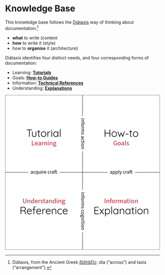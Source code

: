 # Knowledge Base

This knowledge base follows the [Diátaxis][1] way of thinking about documentation:[^1]

- **what** to write (content
- **how** to write it (style)
- how to **organise** it (architecture)

Diátaxis identifies four distinct needs, and four corresponding forms of documentation:

- Learning: [**Tutorials**](./tutorial/README.md)
- Goals: [**How-to Guides**](./how-to/README.md)
- Information: [**Technical References**](./reference/README.md)
- Understanding: [**Explanations**](./explanation/README.md)

![diataxis map](diataxis-map.png)

[^1]: Diátaxis, from the Ancient Greek [δῐᾰ́τᾰξῐς][2]: dia (“across”) and taxis (“arrangement”).

[1]: https://diataxis.fr/
[2]: https://en.wiktionary.org/wiki/%CE%B4%CE%B9%CE%AC%CF%84%CE%B1%CE%BE%CE%B9%CF%82
